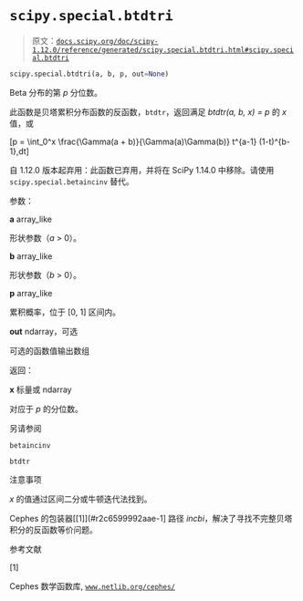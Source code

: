 # `scipy.special.btdtri`

> 原文：[`docs.scipy.org/doc/scipy-1.12.0/reference/generated/scipy.special.btdtri.html#scipy.special.btdtri`](https://docs.scipy.org/doc/scipy-1.12.0/reference/generated/scipy.special.btdtri.html#scipy.special.btdtri)

```py
scipy.special.btdtri(a, b, p, out=None)
```

Beta 分布的第 *p* 分位数。

此函数是贝塔累积分布函数的反函数，`btdtr`，返回满足 *btdtr(a, b, x) = p* 的 *x* 值，或

\[p = \int_0^x \frac{\Gamma(a + b)}{\Gamma(a)\Gamma(b)} t^{a-1} (1-t)^{b-1}\,dt\]

自 1.12.0 版本起弃用：此函数已弃用，并将在 SciPy 1.14.0 中移除。请使用 `scipy.special.betaincinv` 替代。

参数：

**a** array_like

形状参数（*a* > 0）。

**b** array_like

形状参数（*b* > 0）。

**p** array_like

累积概率，位于 [0, 1] 区间内。

**out** ndarray，可选

可选的函数值输出数组

返回：

**x** 标量或 ndarray

对应于 *p* 的分位数。

另请参阅

`betaincinv`

`btdtr`

注意事项

*x* 的值通过区间二分或牛顿迭代法找到。

Cephes 的包装器[[1]](#r2c6599992aae-1] 路径 *incbi*，解决了寻找不完整贝塔积分的反函数等价问题。

参考文献

[1]

Cephes 数学函数库, [`www.netlib.org/cephes/`](http://www.netlib.org/cephes/)
